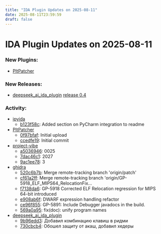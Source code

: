 ```yaml
---
title: "IDA Plugin Updates on 2025-08-11"
date: 2025-08-11T23:59:59
draft: false
---
```


# IDA Plugin Updates on 2025-08-11

### New Plugins:
  - [PltPatcher](https://github.com/GAMMACASE/PltPatcher)

### New Releases:
  - [deepseek_ai_ida_plugin](https://github.com/vyshky/deepseek_ai_ida_plugin) [release 0.4](https://github.com/vyshky/deepseek_ai_ida_plugin/releases/tag/rls_04)

### Activity:
  - [ipyida](https://github.com/eset/ipyida)
    - [b123f58c](https://github.com/eset/ipyida/commit/b123f58cc56a42cd10d13a39bc5cd8a35d0bd018): Added section on PyCharm integration to readme
  - [PltPatcher](https://github.com/GAMMACASE/PltPatcher)
    - [0f97bfaf](https://github.com/GAMMACASE/PltPatcher/commit/0f97bfaf553b800880e31a10d4a9e47be6300151): Initial upload
    - [ccedfe19](https://github.com/GAMMACASE/PltPatcher/commit/ccedfe19025939f40fd7219cc2196e04e5042188): Initial commit
  - [project-vibe](https://github.com/jhdkrwmc/project-vibe)
    - [a5036946](https://github.com/jhdkrwmc/project-vibe/commit/a5036946900ba6e37d289ff4a35147552d04818c): 0025
    - [7dac46c1](https://github.com/jhdkrwmc/project-vibe/commit/7dac46c1eeed0ad843eb087f733a857e181e9497): 2027
    - [9ac1ee78](https://github.com/jhdkrwmc/project-vibe/commit/9ac1ee78870cab3be6a7d6d23f525515e488fba1): 3
  - [ghidra](https://github.com/NationalSecurityAgency/ghidra)
    - [520c6b7b](https://github.com/NationalSecurityAgency/ghidra/commit/520c6b7b9859672cb29f5ca30567b8f976dcb93f): Merge remote-tracking branch 'origin/patch'
    - [cf61a2ff](https://github.com/NationalSecurityAgency/ghidra/commit/cf61a2ffafb801a30a5b20db8a15a138743d4e2e): Merge remote-tracking branch 'origin/GP-5918_ELF_MIPS64_RelocationFix…
    - [f7138da6](https://github.com/NationalSecurityAgency/ghidra/commit/f7138da6f7d8e9d31aec7b3991507cd35c75b4db): GP-5918 Corrected ELF Relocation regression for MIPS 64-bit introduced
    - [e908ab6f](https://github.com/NationalSecurityAgency/ghidra/commit/e908ab6fbf4311f99fa86d50b60aa4802a6e3fd6): DWARF expression handling refactor
    - [ce96f855](https://github.com/NationalSecurityAgency/ghidra/commit/ce96f8551d69488558f55e69d54d512b48b62935): GP-5891: Include Debugger javadocs in the build.
    - [569a0a95](https://github.com/NationalSecurityAgency/ghidra/commit/569a0a95a2ad22f1d33f37d99d0476c023f2145e): fix(doc): unify program names
  - [deepseek_ai_ida_plugin](https://github.com/vyshky/deepseek_ai_ida_plugin)
    - [9b96edd3](https://github.com/vyshky/deepseek_ai_ida_plugin/commit/9b96edd388e92bfa4d35cb52414c5ab7e098373a): Добавил комбинацию клавиш в ридми
    - [730cbcb4](https://github.com/vyshky/deepseek_ai_ida_plugin/commit/730cbcb49261e5f3883376e155b2a39d8377b70a): Обошел защиту от акаш, добавил хедеры

<style>
/* wider content, default is 36em, which is a better text reading width */
nav.container,
main.container {
  max-width: 42em;
}

</style>